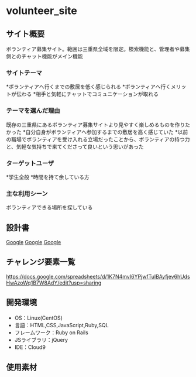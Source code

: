 # volunteer_site

## サイト概要
ボランティア募集サイト。範囲は三重県全域を限定。検索機能と、管理者や募集側とのチャット機能がメイン機能

### サイトテーマ
*ボランティアへ行くまでの敷居を低く感じられる
*ボランティアへ行くメリットが伝わる
*相手と気軽にチャットでコミュニケーションが取れる

### テーマを選んだ理由
既存の三重県にあるボランティア募集サイトより見やすく楽しめるものを作りたかった
*自分自身がボランティアへ参加するまでの敷居を高く感じていた
*以前の職場でボランティアを受け入れる立場だったことから、ボランティアの持つ力と、気軽な気持ちで来てくださって良いという思いがあった

### ターゲットユーザ
*学生全般
*時間を持て余している方

### 主な利用シーン
ボランティアできる場所を探している

## 設計書
[Google](https://drive.google.com/file/d/1y0Ohg8d2hToO2GQC9Nm2mPobiTPkoOEQ/view?usp=sharing)
[Google](https://docs.google.com/spreadsheets/d/1-5DIekoqwaAlQGceX5zI2-zgW2nLeyiC8rv_yLWQcjE/edit?usp=sharing)
[Google](https://docs.google.com/spreadsheets/d/1_kfwsLy8XnPAZ21tJ8mpBHKtlDYR3Co895Z54TbaR3o/edit?usp=sharing)

## チャレンジ要素一覧
<https://docs.google.com/spreadsheets/d/1K7N4mvI6YPjwfTuIBAyfjev6hUdsHwAzoWq1B7W8AdY/edit?usp=sharing>

## 開発環境
- OS：Linux(CentOS)
- 言語：HTML,CSS,JavaScript,Ruby,SQL
- フレームワーク：Ruby on Rails
- JSライブラリ：jQuery
- IDE：Cloud9

## 使用素材
<!-- - 外部サービスの画像素材・音声素材を使用した場合は、必ずサービス名とURLを明記してください。
- 使用しない場合は、使用素材の項目をREADMEから削除してください。 -->
